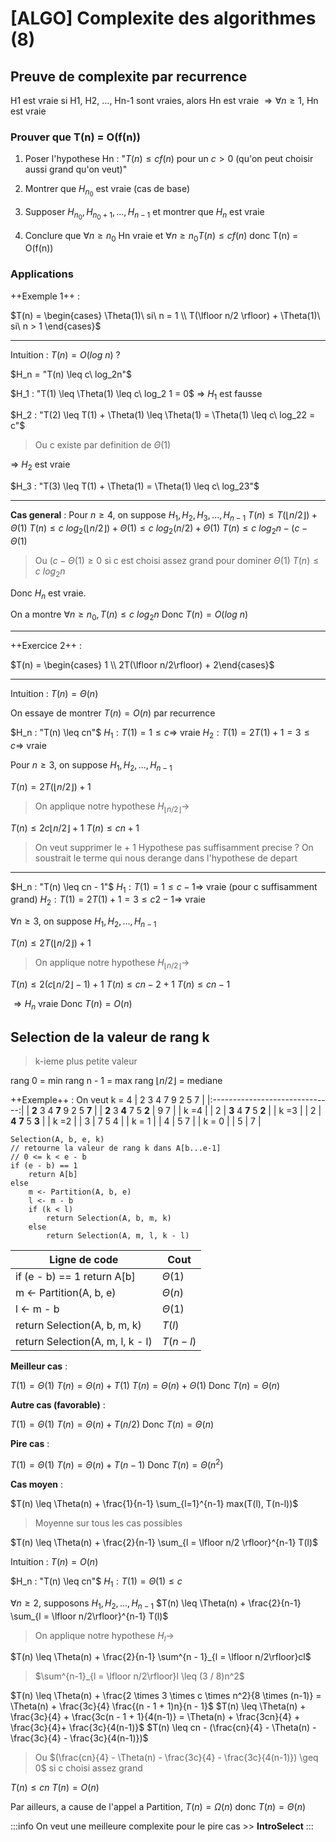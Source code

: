 [ALGO] Complexite des algorithmes (8)
===

## Preuve de complexite par recurrence

H1 est vraie 
si H1, H2, ..., Hn-1 sont vraies, alors Hn est vraie 
$\Rightarrow \forall n \geq 1$, Hn est vraie

### Prouver que T(n) = O(f(n))

1. Poser l'hypothese Hn : "$T(n) \leq cf(n)$ pour un $c > 0$ (qu'on peut choisir aussi grand qu'on veut)"

2. Montrer que $H_{n_0}$ est vraie (cas de base)

3. Supposer $H_{n_0}, H_{n_0+1}, ..., H_{n - 1}$ et montrer que $H_n$ est vraie

4. Conclure que $\forall n \geq n_0$ Hn vraie et $\forall n \geq n_0 T(n) \leq cf(n)$ donc T(n) = O(f(n))

### Applications 

++Exemple 1++ : 

$T(n) = 
\begin{cases} 
\Theta(1)\ si\ n = 1 \\ T(\lfloor n/2 \rfloor) + \Theta(1)\ si\ n > 1 
\end{cases}$

---------
Intuition : $T(n) = O(log\ n)$ ?

$H_n = "T(n) \leq c\ log_2n"$

$H_1 : "T(1) \leq \Theta(1) \leq c\ log_2 1 = 0$
$\Rightarrow\ H_1$ est fausse

$H_2 : "T(2) \leq T(1) + \Theta(1) \leq \Theta(1) = \Theta(1) \leq c\ log_22 = c"$
> Ou c existe par definition de $\Theta(1)$

$\Rightarrow\ H_2$ est vraie

$H_3 : "T(3) \leq T(1) + \Theta(1) = \Theta(1) \leq c\ log_23"$

----
**Cas general** : 
Pour $n \geq 4$, on suppose $H_1, H_2, H_3, ..., H_{n-1}$
$T(n) \leq T(\lfloor n/2\rfloor) + \Theta(1)$
$T(n) \leq c\ log_2(\lfloor n/2\rfloor) + \Theta(1) \leq c\ log_2(n/2) + \Theta(1)$
$T(n) \leq c\ log_2n - (c - \Theta(1)$
> Ou $(c - \Theta(1) \geq 0$ si c est choisi assez grand pour dominer $\Theta(1)$
$T(n) \leq c\ log_2n$

Donc $H_n$ est vraie.

On a montre $\forall n \geq n_0, T(n) \leq c\ log_2 n$
Donc $T(n) = O(log\ n)$

--------------
++Exercice 2++ : 

$T(n) = \begin{cases} 1 \\ 2T(\lfloor n/2\rfloor) + 2\end{cases}$

----------
Intuition : $T(n) = \Theta(n)$

On essaye de montrer $T(n) = O(n)$ par recurrence

$H_n : "T(n) \leq cn"$
$H_1 : T(1) = 1 \leq c \Rightarrow$ vraie
$H_2 : T(1) = 2T(1) + 1 = 3 \leq c \Rightarrow$ vraie

Pour $n \geq 3$, on suppose $H_1, H_2, ..., H_{n-1}$

$T(n) = 2T(\lfloor n/2\rfloor) + 1$
> On applique notre hypothese $H_{\lfloor n/2 \rfloor} \to$

$T(n) \leq 2c\lfloor n/2\rfloor + 1$
$T(n) \leq cn + 1$

> On veut supprimer le + 1
> Hypothese pas suffisamment precise ? On soustrait le terme qui nous derange dans l'hypothese de depart 

-----
$H_n : "T(n) \leq cn - 1"$
$H_1 : T(1) = 1 \leq c - 1 \Rightarrow$ vraie (pour c suffisamment grand)
$H_2 : T(1) = 2T(1) + 1 = 3 \leq c2 - 1 \Rightarrow$ vraie

$\forall n \geq 3$, on suppose $H_1, H_2, ..., H_{n-1}$

$T(n) \leq 2T(\lfloor n/2\rfloor) + 1$
> On applique notre hypothese $H_{\lfloor n/2 \rfloor} \to$

$T(n) \leq 2(c\lfloor n/2\rfloor - 1) + 1$
$T(n) \leq cn - 2 + 1$
$T(n) \leq cn - 1$

$\Rightarrow H_n$ vraie
Donc $T(n) = O(n)$

## Selection de la valeur de rang k

> k-ieme plus petite valeur

rang 0 = min
rang n - 1 = max
rang $\lfloor n/2\rfloor$ = mediane

++Exemple++ : 
On veut k = 4
|        2 3 4 7 9 2 5 7         |
|:------------------------------:|
|  **2** 3 4 **7** 9 2 5 **7**   |
| **2** 3 **4** 7 5 **2** \| 9 7 |
|              k =4              |
|   2 \| **3** 4 **7** 5 **2**   |
|              k =3              |
|    2 \| **4** **7** 5 **3**    |
|              k =2              |
|           3 \| 7 5 4           |
|             k = 1              |
|            4 \| 5 7            |
|             k = 0              |
|             5 \| 7             |

```
Selection(A, b, e, k)
// retourne la valeur de rang k dans A[b...e-1]
// 0 <= k < e - b
if (e - b) == 1
    return A[b]
else
    m <- Partition(A, b, e)
    l <- m - b
    if (k < l)
        return Selection(A, b, m, k)
    else
        return Selection(A, m, l, k - l)
```

| Ligne de code                    | Cout        |
| -------------------------------- | ----------- |
| if (e - b) == 1 return A[b]      | $\Theta(1)$ |
| m <- Partition(A, b, e)          | $\Theta(n)$ |
| l <- m - b                       | $\Theta(1)$ |
| return Selection(A, b, m, k)     | $T(l)$      |
| return Selection(A, m, l, k - l) | $T(n-l)$    |

**Meilleur cas** : 

$T(1) = \Theta(1)$
$T(n) = \Theta(n) + T(1)$
$T(n) = \Theta(n) + \Theta(1)$
Donc $T(n) = \Theta(n)$

**Autre cas (favorable)** :

$T(1) = \Theta(1)$
$T(n) = \Theta(n) + T(n/2)$
Donc $T(n) = \Theta(n)$

**Pire cas** : 

$T(1) = \Theta(1)$
$T(n) = \Theta(n) + T(n - 1)$
Donc $T(n) = \Theta(n^2)$

**Cas moyen** : 

$T(n) \leq \Theta(n) + \frac{1}{n-1} \sum_{l=1}^{n-1} max(T(l), T(n-l))$
> Moyenne sur tous les cas possibles 

$T(n) \leq \Theta(n) + \frac{2}{n-1} \sum_{l = \lfloor n/2 \rfloor}^{n-1} T(l)$

Intuition : $T(n) = O(n)$

$H_n : "T(n) \leq cn"$ 
$H_1 : T(1) = \Theta(1) \leq c$

$\forall n \geq 2$, supposons $H_1, H_2, ..., H_{n-1}$
$T(n) \leq \Theta(n) + \frac{2}{n-1} \sum_{l = \lfloor n/2\rfloor}^{n-1} T(l)$
> On applique notre hypothese $H_l \to$

$T(n) \leq \Theta(n) + \frac{2}{n-1} \sum^{n - 1}_{l = \lfloor n/2\rfloor}cl$

> $\sum^{n-1}_{l = \lfloor n/2\rfloor}l \leq (3 / 8)n^2$

$T(n) \leq \Theta(n) + \frac{2 \times 3 \times c \times n^2}{8 \times (n-1)} = \Theta(n) + \frac{3c}{4} \frac{(n - 1 + 1)n}{n - 1}$
$T(n) \leq \Theta(n) + \frac{3c}{4} + \frac{3c(n - 1 + 1}{4(n-1)} = \Theta(n) + \frac{3cn}{4} + \frac{3c}{4}+ \frac{3c}{4(n-1)}$
$T(n) \leq cn - (\frac{cn}{4} - \Theta(n) - \frac{3c}{4} - \frac{3c}{4(n-1)})$
> Ou $(\frac{cn}{4} - \Theta(n) - \frac{3c}{4} - \frac{3c}{4(n-1)}) \geq 0$ si c choisi assez grand

$T(n) \leq cn$
$T(n) = O(n)$

Par ailleurs, a cause de l'appel a Partition, $T(n) = \Omega(n)$ donc $T(n) = \Theta(n)$

:::info
On veut une meilleure complexite pour le pire cas >> **IntroSelect**
:::